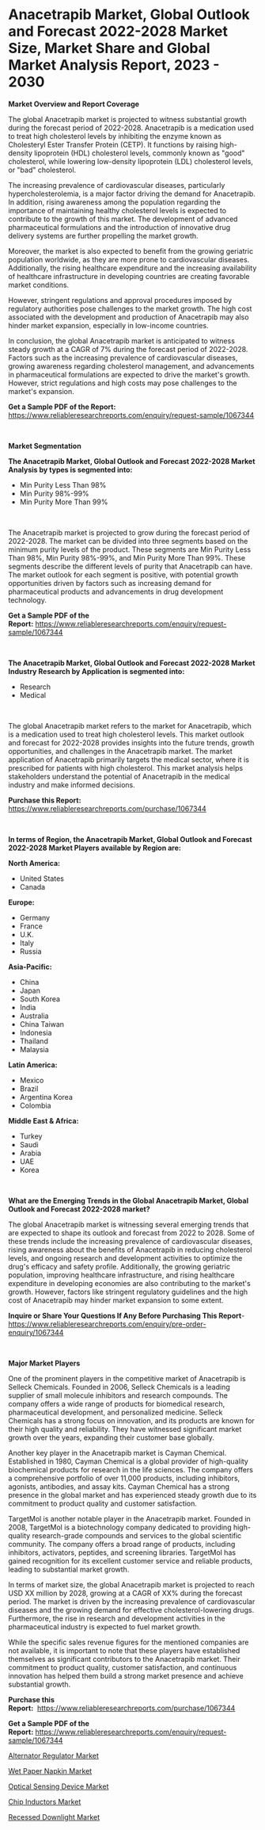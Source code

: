 <p><h1>Anacetrapib Market, Global Outlook and Forecast 2022-2028 Market Size, Market Share and Global Market Analysis Report, 2023 - 2030</h1></p><p><strong>Market Overview and Report Coverage</strong></p>
<p><p>The global Anacetrapib market is projected to witness substantial growth during the forecast period of 2022-2028. Anacetrapib is a medication used to treat high cholesterol levels by inhibiting the enzyme known as Cholesteryl Ester Transfer Protein (CETP). It functions by raising high-density lipoprotein (HDL) cholesterol levels, commonly known as "good" cholesterol, while lowering low-density lipoprotein (LDL) cholesterol levels, or "bad" cholesterol.</p><p>The increasing prevalence of cardiovascular diseases, particularly hypercholesterolemia, is a major factor driving the demand for Anacetrapib. In addition, rising awareness among the population regarding the importance of maintaining healthy cholesterol levels is expected to contribute to the growth of this market. The development of advanced pharmaceutical formulations and the introduction of innovative drug delivery systems are further propelling the market growth.</p><p>Moreover, the market is also expected to benefit from the growing geriatric population worldwide, as they are more prone to cardiovascular diseases. Additionally, the rising healthcare expenditure and the increasing availability of healthcare infrastructure in developing countries are creating favorable market conditions.</p><p>However, stringent regulations and approval procedures imposed by regulatory authorities pose challenges to the market growth. The high cost associated with the development and production of Anacetrapib may also hinder market expansion, especially in low-income countries.</p><p>In conclusion, the global Anacetrapib market is anticipated to witness steady growth at a CAGR of 7% during the forecast period of 2022-2028. Factors such as the increasing prevalence of cardiovascular diseases, growing awareness regarding cholesterol management, and advancements in pharmaceutical formulations are expected to drive the market's growth. However, strict regulations and high costs may pose challenges to the market's expansion.</p></p>
<p><strong>Get a Sample PDF of the Report:</strong> <a href="https://www.reliableresearchreports.com/enquiry/request-sample/1067344">https://www.reliableresearchreports.com/enquiry/request-sample/1067344</a></p>
<p>&nbsp;</p>
<p><strong>Market Segmentation</strong></p>
<p><strong>The Anacetrapib Market, Global Outlook and Forecast 2022-2028 Market Analysis by types is segmented into:</strong></p>
<p><ul><li>Min Purity Less Than 98%</li><li>Min Purity 98%-99%</li><li>Min Purity More Than 99%</li></ul></p>
<p>&nbsp;</p>
<p><p>The Anacetrapib market is projected to grow during the forecast period of 2022-2028. The market can be divided into three segments based on the minimum purity levels of the product. These segments are Min Purity Less Than 98%, Min Purity 98%-99%, and Min Purity More Than 99%. These segments describe the different levels of purity that Anacetrapib can have. The market outlook for each segment is positive, with potential growth opportunities driven by factors such as increasing demand for pharmaceutical products and advancements in drug development technology.</p></p>
<p><strong>Get a Sample PDF of the Report:</strong>&nbsp;<a href="https://www.reliableresearchreports.com/enquiry/request-sample/1067344">https://www.reliableresearchreports.com/enquiry/request-sample/1067344</a></p>
<p>&nbsp;</p>
<p><strong>The Anacetrapib Market, Global Outlook and Forecast 2022-2028 Market Industry Research by Application is segmented into:</strong></p>
<p><ul><li>Research</li><li>Medical</li></ul></p>
<p>&nbsp;</p>
<p><p>The global Anacetrapib market refers to the market for Anacetrapib, which is a medication used to treat high cholesterol levels. This market outlook and forecast for 2022-2028 provides insights into the future trends, growth opportunities, and challenges in the Anacetrapib market. The market application of Anacetrapib primarily targets the medical sector, where it is prescribed for patients with high cholesterol. This market analysis helps stakeholders understand the potential of Anacetrapib in the medical industry and make informed decisions.</p></p>
<p><strong>Purchase this Report:</strong>&nbsp; <a href="https://www.reliableresearchreports.com/purchase/1067344">https://www.reliableresearchreports.com/purchase/1067344</a></p>
<p>&nbsp;</p>
<p><strong>In terms of Region, the Anacetrapib Market, Global Outlook and Forecast 2022-2028 Market Players available by Region are:</strong></p>
<p>
    <p> <strong> North America: </strong>
        <ul>
            <li>United States</li>
            <li>Canada</li>
        </ul>
        </p> 
    <p> <strong> Europe: </strong>
        <ul>
            <li>Germany</li>
            <li>France</li>
            <li>U.K.</li>
            <li>Italy</li>
            <li>Russia</li>
        </ul>
        </p> 
    <p> <strong> Asia-Pacific: </strong>
        <ul>
            <li>China</li>
            <li>Japan</li>
            <li>South Korea</li>
            <li>India</li>
            <li>Australia</li>
            <li>China Taiwan</li>
            <li>Indonesia</li>
            <li>Thailand</li>
            <li>Malaysia</li>
        </ul>
        </p> 
    <p> <strong> Latin America: </strong>
        <ul>
            <li>Mexico</li>
            <li>Brazil</li>
            <li>Argentina Korea</li>
            <li>Colombia</li>
        </ul>
        </p> 
    <p> <strong> Middle East & Africa: </strong>
        <ul>
            <li>Turkey</li>
            <li>Saudi</li>
            <li>Arabia</li>
            <li>UAE</li>
            <li>Korea</li>
        </ul>
    </p>
    </p>
<p>&nbsp;</p>
<p><strong>What are the Emerging Trends in the Global Anacetrapib Market, Global Outlook and Forecast 2022-2028 market?</strong></p>
<p><p>The global Anacetrapib market is witnessing several emerging trends that are expected to shape its outlook and forecast from 2022 to 2028. Some of these trends include the increasing prevalence of cardiovascular diseases, rising awareness about the benefits of Anacetrapib in reducing cholesterol levels, and ongoing research and development activities to optimize the drug's efficacy and safety profile. Additionally, the growing geriatric population, improving healthcare infrastructure, and rising healthcare expenditure in developing economies are also contributing to the market's growth. However, factors like stringent regulatory guidelines and the high cost of Anacetrapib may hinder market expansion to some extent.</p></p>
<p><strong>Inquire or Share Your Questions If Any Before Purchasing This Report</strong>- <a href="https://www.reliableresearchreports.com/enquiry/pre-order-enquiry/1067344">https://www.reliableresearchreports.com/enquiry/pre-order-enquiry/1067344</a></p>
<p>&nbsp;</p>
<p><strong>Major Market Players</strong></p>
<p><p>One of the prominent players in the competitive market of Anacetrapib is Selleck Chemicals. Founded in 2006, Selleck Chemicals is a leading supplier of small molecule inhibitors and research compounds. The company offers a wide range of products for biomedical research, pharmaceutical development, and personalized medicine. Selleck Chemicals has a strong focus on innovation, and its products are known for their high quality and reliability. They have witnessed significant market growth over the years, expanding their customer base globally.</p><p>Another key player in the Anacetrapib market is Cayman Chemical. Established in 1980, Cayman Chemical is a global provider of high-quality biochemical products for research in the life sciences. The company offers a comprehensive portfolio of over 11,000 products, including inhibitors, agonists, antibodies, and assay kits. Cayman Chemical has a strong presence in the global market and has experienced steady growth due to its commitment to product quality and customer satisfaction.</p><p>TargetMol is another notable player in the Anacetrapib market. Founded in 2008, TargetMol is a biotechnology company dedicated to providing high-quality research-grade compounds and services to the global scientific community. The company offers a broad range of products, including inhibitors, activators, peptides, and screening libraries. TargetMol has gained recognition for its excellent customer service and reliable products, leading to substantial market growth.</p><p>In terms of market size, the global Anacetrapib market is projected to reach USD XX million by 2028, growing at a CAGR of XX% during the forecast period. The market is driven by the increasing prevalence of cardiovascular diseases and the growing demand for effective cholesterol-lowering drugs. Furthermore, the rise in research and development activities in the pharmaceutical industry is expected to fuel market growth.</p><p>While the specific sales revenue figures for the mentioned companies are not available, it is important to note that these players have established themselves as significant contributors to the Anacetrapib market. Their commitment to product quality, customer satisfaction, and continuous innovation has helped them build a strong market presence and achieve substantial growth.</p></p>
<p><strong>Purchase this Report:</strong>&nbsp;&nbsp;<a href="https://www.reliableresearchreports.com/purchase/1067344">https://www.reliableresearchreports.com/purchase/1067344</a></p>
<p></p>
<p><strong>Get a Sample PDF of the Report:</strong>&nbsp;<a href="https://www.reliableresearchreports.com/enquiry/request-sample/1067344">https://www.reliableresearchreports.com/enquiry/request-sample/1067344</a></p>
<p><p><a href="https://www.reportprime.com/alternator-regulator-r5363">Alternator Regulator Market</a></p><p><a href="https://medium.com/@reportprime04/wet-paper-napkin-market-size-growth-forecast-2023-2030-b7295ad4bfe0">Wet Paper Napkin Market</a></p><p><a href="https://www.linkedin.com/pulse/optical-sensing-device-market-size-share-global-analysis-ckvrc/">Optical Sensing Device Market</a></p><p><a href="https://www.linkedin.com/pulse/chip-inductors-market-size-share-global-analysis-report-m92hc/">Chip Inductors Market</a></p><p><a href="https://medium.com/@reportprime03/recessed-downlight-market-size-growth-forecast-2023-2030-66bd179dd10f">Recessed Downlight Market</a></p></p>